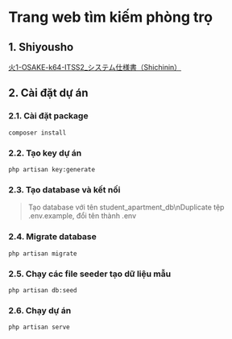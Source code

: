 # Trang web tìm kiếm phòng trọ

## 1. Shiyousho
[火1-OSAKE-k64-ITSS2_システム仕様書（Shichinin）](https://docs.google.com/spreadsheets/d/1HsgODrQXpRjcx2sSIUbgq6Z2qDV6rKnhnmoF6Ia8sk8/edit#gid=1605266564)

## 2. Cài đặt dự án

### 2.1. Cài đặt package
    composer install

### 2.2. Tạo key dự án
    php artisan key:generate

### 2.3. Tạo database và kết nối
> Tạo database với tên student_apartment_db\nDuplicate tệp .env.example, đổi tên thành .env

### 2.4. Migrate database
    php artisan migrate

### 2.5. Chạy các file seeder tạo dữ liệu mẫu
    php artisan db:seed

### 2.6. Chạy dự án
    php artisan serve
